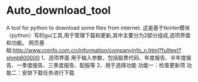# Auto_download_tool
A tool for python to download some files from internet.
这是基于tkinter模块（python）写的gui工具,用于管理下载和更新,其中主要分为2部分组成,选项界面和功能。
网页基础:http://www.cninfo.com.cn/information/companyinfo_n.html?fulltext?shmb600000
1、选项界面
  用于输入参数，包括股票代码、年度报告、半年度报告、一季度报告、三季度报告、配股等
2、用于选择功能
  功能一：检查更新项
  功能二：安排下载任务进行下载
